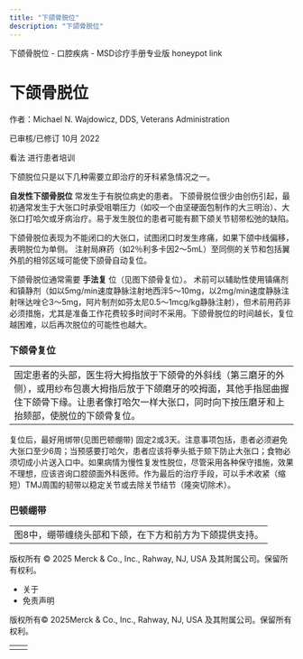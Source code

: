 ```yaml
---
title: "下颌骨脱位"
description: "下颌骨脱位"
---
```


﻿下颌骨脱位 \- 口腔疾病 \- MSD诊疗手册专业版 honeypot link

# 下颌骨脱位

作者：Michael N. Wajdowicz, DDS, Veterans Administration

已审核/已修订 10月 2022

看法 进行患者培训

下颌脱位只是以下几种需要立即治疗的牙科紧急情况之一。

**自发性下颌骨脱位** 常发生于有脱位病史的患者。 下颌骨脱位很少由创伤引起，最初通常发生于大张口时承受咀嚼压力（如咬一个由坚硬面包制作的大三明治）、大张口打哈欠或牙病治疗。易于发生脱位的患者可能有颞下颌关节韧带松弛的缺陷。

下颌骨脱位表现为不能闭口的大张口，试图闭口时发生疼痛，如果下颌中线偏移，表明脱位为单侧。 注射局麻药（如2％利多卡因2～5mL）至同侧的关节和包括翼外肌的相邻区域可能使下颌骨自动复位。

下颌骨脱位通常需要 **手法复** 位（见图下颌骨复位）。 术前可以辅助性使用镇痛剂和镇静剂（如以5mg/min速度静脉注射地西泮5～10mg，以2mg/min速度静脉注射咪达唑仑3～5mg，阿片制剂如芬太尼0.5～1mcg/kg静脉注射），但术前用药非必须措施，尤其是准备工作花费较多时间时不采用。下颌骨脱位的时间越长，复位越困难，以后再次脱位的可能性也越大。

### 下颌骨复位

|     |
| --- |
| 固定患者的头部，医生将大拇指放于下颌骨的外斜线（第三磨牙的外侧），或用纱布包裹大拇指后放于下颌磨牙的咬拇面，其他手指屈曲握住下颌骨下缘。让患者像打哈欠一样大张口，同时向下按压磨牙和上抬颏部，使脱位的下颌骨复位。<br> |

复位后，最好用绑带(见图巴顿绷带) 固定2或3天。注意事项包括，患者必须避免大张口至少6周；当预感要打哈欠，患者应该将拳头抵于颏下防止大张口；食物必须切成小片送入口中。如果病情为慢性复发性脱位，尽管采用各种保守措施，效果不理想，应该咨询口腔颌面外科医师。作为最后的治疗手段，可以手术收紧（缩短）TMJ周围的韧带以稳定关节或去除关节结节（隆突切除术）。

### 巴顿绷带

|     |
| --- |
| 图8中，绷带缠绕头部和下颌，在下方和前方为下颌提供支持。<br> |



版权所有 © 2025
Merck & Co., Inc., Rahway, NJ, USA 及其附属公司。保留所有权利。

- 关于
- 免责声明

版权所有© 2025Merck & Co., Inc., Rahway, NJ, USA 及其附属公司。保留所有权利。

|     |     |
| --- | --- |
|  |  |